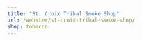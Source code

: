 ```yaml
---
title: "St. Croix Tribal Smoke Shop"
url: /webster/st-croix-tribal-smoke-shop/
shop: tobacco
---
```

